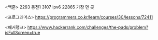 <백준>
2293 동전1 
3107 ipv6
22865 가장 먼 곳

<프로그래머스>
https://programmers.co.kr/learn/courses/30/lessons/72411

<해커랭크> 
https://www.hackerrank.com/challenges/the-pads/problem?isFullScreen=true